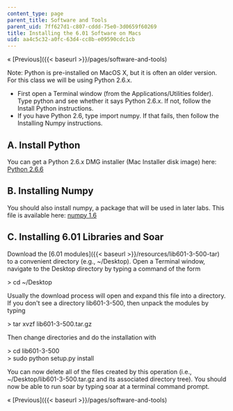 ```yaml
---
content_type: page
parent_title: Software and Tools
parent_uid: 7ff627d1-c807-cddd-75e0-3d0659f60269
title: Installing the 6.01 Software on Macs
uid: aa4c5c32-a0fc-63d4-cc8b-e09590cdc1cb
---
```


« [Previous]({{< baseurl >}}/pages/software-and-tools)

Note: Python is pre-installed on MacOS X, but it is often an older version. For this class we will be using Python 2.6.x.

*   First open a Terminal window (from the Applications/Utilities folder). Type python and see whether it says Python 2.6.x. If not, follow the Install Python instructions.
*   If you have Python 2.6, type import numpy. If that fails, then follow the Installing Numpy instructions.

A. Install Python
-----------------

You can get a Python 2.6.x DMG installer (Mac Installer disk image) here: [Python 2.6.6](http://www.python.org/ftp/python/2.6.6/python-2.6.6-macosx10.3.dmg)

B. Installing Numpy
-------------------

You should also install numpy, a package that will be used in later labs. This file is available here: [numpy 1.6](http://sourceforge.net/projects/numpy/files/NumPy/1.6.1/numpy-1.6.1-py2.6-python.org-macosx10.3.dmg/download)

C. Installing 6.01 Libraries and Soar
-------------------------------------

Download the [6.01 modules]({{< baseurl >}}/resources/lib601-3-500-tar) to a convenient directory (e.g., ~/Desktop). Open a Terminal window, navigate to the Desktop directory by typing a command of the form

\> cd ~/Desktop

Usually the download process will open and expand this file into a directory. If you don't see a directory lib601-3-500, then unpack the modules by typing

\> tar xvzf lib601-3-500.tar.gz

Then change directories and do the installation with

\> cd lib601-3-500  
\> sudo python setup.py install

You can now delete all of the files created by this operation (i.e., ~/Desktop/lib601-3-500.tar.gz and its associated directory tree). You should now be able to run soar by typing soar at a terminal command prompt.

« [Previous]({{< baseurl >}}/pages/software-and-tools)